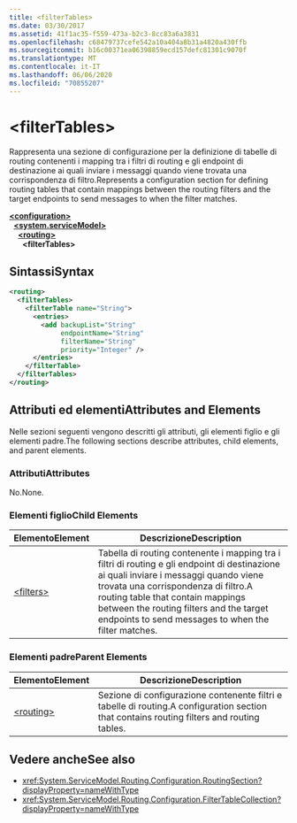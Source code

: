 ```yaml
---
title: <filterTables>
ms.date: 03/30/2017
ms.assetid: 41f1ac35-f559-473a-b2c3-8cc83a6a3831
ms.openlocfilehash: c68479737cefe542a10a404a8b31a4820a430ffb
ms.sourcegitcommit: b16c00371ea06398859ecd157defc81301c9070f
ms.translationtype: MT
ms.contentlocale: it-IT
ms.lasthandoff: 06/06/2020
ms.locfileid: "70855207"
---
```

# \<filterTables>
<span data-ttu-id="f7da2-101">Rappresenta una sezione di configurazione per la definizione di tabelle di routing contenenti i mapping tra i filtri di routing e gli endpoint di destinazione ai quali inviare i messaggi quando viene trovata una corrispondenza di filtro.</span><span class="sxs-lookup"><span data-stu-id="f7da2-101">Represents a configuration section for defining routing tables that contain mappings between the routing filters and the target endpoints to send messages to when the filter matches.</span></span>  
  
[**\<configuration>**](../configuration-element.md)\
&nbsp;&nbsp;[**\<system.serviceModel>**](system-servicemodel.md)\
&nbsp;&nbsp;&nbsp;&nbsp;[**\<routing>**](routing.md)\
&nbsp;&nbsp;&nbsp;&nbsp;&nbsp;&nbsp;**\<filterTables>**  
  
## <a name="syntax"></a><span data-ttu-id="f7da2-102">Sintassi</span><span class="sxs-lookup"><span data-stu-id="f7da2-102">Syntax</span></span>  
  
```xml  
<routing>
  <filterTables>
    <filterTable name="String">
      <entries>
        <add backupList="String"
             endpointName="String"
             filterName="String"
             priority="Integer" />
      </entries>
    </filterTable>
  </filterTables>
</routing>
```  
  
## <a name="attributes-and-elements"></a><span data-ttu-id="f7da2-103">Attributi ed elementi</span><span class="sxs-lookup"><span data-stu-id="f7da2-103">Attributes and Elements</span></span>  
 <span data-ttu-id="f7da2-104">Nelle sezioni seguenti vengono descritti gli attributi, gli elementi figlio e gli elementi padre.</span><span class="sxs-lookup"><span data-stu-id="f7da2-104">The following sections describe attributes, child elements, and parent elements.</span></span>  
  
### <a name="attributes"></a><span data-ttu-id="f7da2-105">Attributi</span><span class="sxs-lookup"><span data-stu-id="f7da2-105">Attributes</span></span>  
 <span data-ttu-id="f7da2-106">No.</span><span class="sxs-lookup"><span data-stu-id="f7da2-106">None.</span></span>  
  
### <a name="child-elements"></a><span data-ttu-id="f7da2-107">Elementi figlio</span><span class="sxs-lookup"><span data-stu-id="f7da2-107">Child Elements</span></span>  
  
|<span data-ttu-id="f7da2-108">Elemento</span><span class="sxs-lookup"><span data-stu-id="f7da2-108">Element</span></span>|<span data-ttu-id="f7da2-109">Descrizione</span><span class="sxs-lookup"><span data-stu-id="f7da2-109">Description</span></span>|  
|-------------|-----------------|  
|[\<filters>](filters-of-routing.md)|<span data-ttu-id="f7da2-110">Tabella di routing contenente i mapping tra i filtri di routing e gli endpoint di destinazione ai quali inviare i messaggi quando viene trovata una corrispondenza di filtro.</span><span class="sxs-lookup"><span data-stu-id="f7da2-110">A routing table that contain mappings between the routing filters and the target endpoints to send messages to when the filter matches.</span></span>|  
  
### <a name="parent-elements"></a><span data-ttu-id="f7da2-111">Elementi padre</span><span class="sxs-lookup"><span data-stu-id="f7da2-111">Parent Elements</span></span>  
  
|<span data-ttu-id="f7da2-112">Elemento</span><span class="sxs-lookup"><span data-stu-id="f7da2-112">Element</span></span>|<span data-ttu-id="f7da2-113">Descrizione</span><span class="sxs-lookup"><span data-stu-id="f7da2-113">Description</span></span>|  
|-------------|-----------------|  
|[\<routing>](routing.md)|<span data-ttu-id="f7da2-114">Sezione di configurazione contenente filtri e tabelle di routing.</span><span class="sxs-lookup"><span data-stu-id="f7da2-114">A configuration section that contains routing filters and routing tables.</span></span>|  
  
## <a name="see-also"></a><span data-ttu-id="f7da2-115">Vedere anche</span><span class="sxs-lookup"><span data-stu-id="f7da2-115">See also</span></span>

- <xref:System.ServiceModel.Routing.Configuration.RoutingSection?displayProperty=nameWithType>
- <xref:System.ServiceModel.Routing.Configuration.FilterTableCollection?displayProperty=nameWithType>
